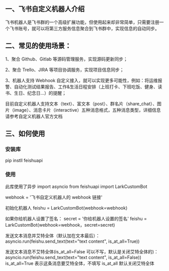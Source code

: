 ## 一、飞书自定义机器人介绍

飞书机器人是飞书群的一个高级扩展功能，但使用起来却非常简单，只需要注册一个飞书账号，就可以将第三方服务信息聚合到飞书群中，实现信息的自动同步。

## 二、常见的使用场景：

1、聚合 Github、Gitlab 等源码管理服务，实现源码更新同步；

2、聚合 Trello、JIRA 等项目协调服务，实现项目信息同步；

3、机器人支持 Webhook 自定义接入，就可以实现更多可能性，例如：将运维报警、自动化测试结果报告、工作&生活日程安排（上班打卡、下班吃饭、健身、读书、生日、纪念日...）的提醒；

目前自定义机器人支持文本（text）、富文本（post）、群名片（share_chat）、图片（image）、消息卡片（interactive）五种消息格式，五种消息类型，详细信息请参考自定义机器人官方文档

## 三、如何使用

### 安装库

pip instll feishuapi

### 使用

此库使用了异步
import asyncio
from feishuapi import LarkCustomBot

webhook = '飞书自定义机器人的 webhook 链接'

初始化机器人
feishu = LarkCustomBot(webhook=webhook)

如果你给机器人设置了签名：
secret = '你给机器人设置的签名'
feishu = LarkCustomBot(webhook=webhook，secret=secret)

发送文本消息并艾特全体（默认加在文本最后）：
asyncio.run(feishu.send_text(text="text content", is_at_all=True))

发送文本消息不艾特全体(is_at_all=False 可以不写，默认是关闭艾特全体的)：
asyncio.run(feishu.send_text(text="text content", is_at_all=False))
is_at_all=True 表示这条消息要艾特全体，不填写 is_at_all 默认关闭艾特全体
